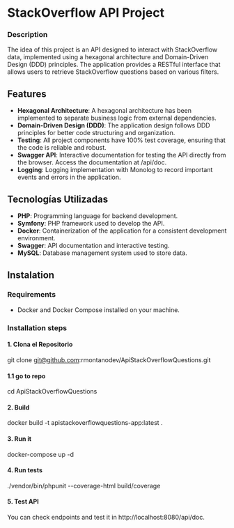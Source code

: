 # StackOverflow API Project
### Description
The idea of this project is an API designed to interact with StackOverflow data, implemented using a hexagonal architecture and Domain-Driven Design (DDD) principles. The application provides a RESTful interface that allows users to retrieve StackOverflow questions based on various filters.
## Features
- **Hexagonal Architecture**: A hexagonal architecture has been implemented to separate business logic from external dependencies.
- **Domain-Driven Design (DDD)**: The application design follows DDD principles for better code structuring and organization.
- **Testing**: All project components have 100% test coverage, ensuring that the code is reliable and robust.
- **Swagger API**: Interactive documentation for testing the API directly from the browser. Access the documentation at /api/doc.
- **Logging**: Logging implementation with Monolog to record important events and errors in the application.

## Tecnologías Utilizadas
- **PHP**: Programming language for backend development.
- **Symfony**: PHP framework used to develop the API.
- **Docker**: Containerization of the application for a consistent development environment.
- **Swagger**: API documentation and interactive testing.
- **MySQL**: Database management system used to store data.
## Instalation
### Requirements
- Docker and Docker Compose installed on your machine.
### Installation steps
#### 1. Clona el Repositorio
git clone git@github.com:rmontanodev/ApiStackOverflowQuestions.git
#### 1.1 go to repo
cd ApiStackOverflowQuestions

#### 2. Build
docker build -t apistackoverflowquestions-app:latest .

#### 3. Run it
docker-compose up -d

#### 4. Run tests
./vendor/bin/phpunit --coverage-html build/coverage

#### 5. Test API
You can check endpoints and test it in http://localhost:8080/api/doc.